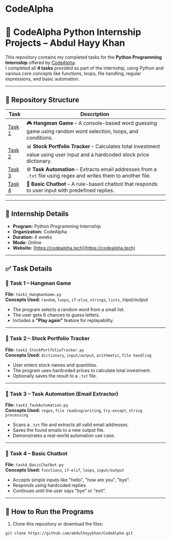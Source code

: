 # CodeAlpha

# 🐍 CodeAlpha Python Internship Projects – Abdul Hayy Khan

This repository contains my completed tasks for the **Python Programming Internship** offered by [CodeAlpha](https://codealpha.tech/).  
I completed all **4 tasks** provided as part of the internship, using Python and various core concepts like functions, loops, file handling, regular expressions, and basic automation.

---

## 📁 Repository Structure

| Task | Description |
|------|-------------|
| [Task 1](./Task%201) | 🎮 **Hangman Game** – A console-based word guessing game using random word selection, loops, and conditions. |
| [Task 2](./Task%202) | 📊 **Stock Portfolio Tracker** – Calculates total investment value using user input and a hardcoded stock price dictionary. |
| [Task 3](./Task%203) | ⚙️ **Task Automation** – Extracts email addresses from a `.txt` file using regex and writes them to another file. |
| [Task 4](./Task%204) | 💬 **Basic Chatbot** – A rule-based chatbot that responds to user input with predefined replies. |

---

## 🧠 Internship Details

- **Program:** Python Programming Internship  
- **Organization:** CodeAlpha  
- **Duration:** 4 weeks  
- **Mode:** Online  
- **Website:** [https://codealpha.tech](https://codealpha.tech)

---

## ✅ Task Details

### 🔹 Task 1 – Hangman Game
**File:** `task1_HangmanGame.py`  
**Concepts Used:** `random`, `loops`, `if-else`, `strings`, `lists`, input/output  
- The program selects a random word from a small list.
- The user gets 6 chances to guess letters.
- Includes a **"Play again"** feature for replayability.

---

### 🔹 Task 2 – Stock Portfolio Tracker
**File:** `task2_StockPortfolioTracker.py`  
**Concepts Used:** `dictionary`, `input/output`, `arithmetic`, `file handling`  
- User enters stock names and quantities.
- The program uses hardcoded prices to calculate total investment.
- Optionally saves the result to a `.txt` file.

---

### 🔹 Task 3 – Task Automation (Email Extractor)
**File:** `task3_TaskAutomation.py`  
**Concepts Used:** `regex`, `file reading/writing`, `try-except`, `string processing`  
- Scans a `.txt` file and extracts all valid email addresses.
- Saves the found emails to a new output file.
- Demonstrates a real-world automation use case.

---

### 🔹 Task 4 – Basic Chatbot
**File:** `task4_BasicChatbot.py`  
**Concepts Used:** `functions`, `if-elif`, `loops`, `input/output`  
- Accepts simple inputs like "hello", "how are you", "bye".
- Responds using hardcoded replies.
- Continues until the user says "bye" or "exit".

---

## 🚀 How to Run the Programs

1. Clone this repository or download the files:
```bash
git clone https://github.com/abdulhayykhan/CodeAlpha.git
